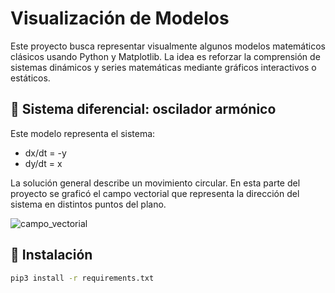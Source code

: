 # Visualización de Modelos

Este proyecto busca representar visualmente algunos modelos matemáticos clásicos usando Python y Matplotlib. La idea es reforzar la comprensión de sistemas dinámicos y series matemáticas mediante gráficos interactivos o estáticos.

## 📌 Sistema diferencial: oscilador armónico

Este modelo representa el sistema:
- dx/dt = -y
- dy/dt = x

La solución general describe un movimiento circular. En esta parte del proyecto se graficó el campo vectorial que representa la dirección del sistema en distintos puntos del plano.

![campo_vectorial](images/campo_vectorial.png)

## 🔧 Instalación

```bash
pip3 install -r requirements.txt
